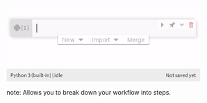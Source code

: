 
<img src="resources/te-hello-world-3.gif"/>

note:
    Allows you to break down your workflow into steps.
